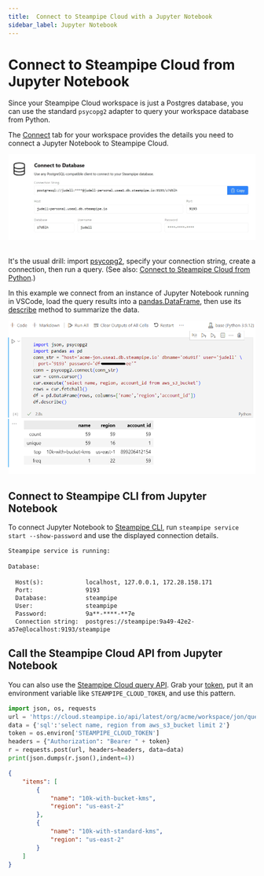```yaml
---
title:  Connect to Steampipe Cloud with a Jupyter Notebook
sidebar_label: Jupyter Notebook
---
```

# Connect to Steampipe Cloud from Jupyter Notebook

Since your Steampipe Cloud workspace is just a Postgres database, you can use the standard `psycopg2` adapter to query your workspace database from Python.

The [Connect](/docs/cloud/integrations/overview) tab for your workspace provides the details you need to connect a Jupyter Notebook to Steampipe Cloud.

<div style={{"borderWidth":"thin", "borderStyle":"solid", "borderColor":"lightgray", "padding":"20px", "width":"90%"}}>
  <img src="/images/docs/cloud/cloud-connect-tab.jpg" />
</div>

<br/>

It's the usual drill: import [psycopg2](https://wiki.postgresql.org/wiki/Psycopg2_Tutorial), specify your connection string, create a connection, then run a query. (See also: [Connect to Steampipe Cloud from Python](https://steampipe.io/docs/cloud/integrations/python).)

In this example we connect from an instance of Jupyter Notebook running in VSCode, load the query results into a <a href="https://pandas.pydata.org/docs/reference/api/pandas.DataFrame.html">pandas.DataFrame</a>, then use its <a href="https://pandas.pydata.org/docs/reference/api/pandas.DataFrame.describe.html">describe</a> method to summarize the data.

<div style={{"borderWidth":"thin", "borderStyle":"solid", "borderColor":"lightgray", "padding":"20px", "width":"90%"}}>
  <img src="/images/docs/cloud/jupyter.png" />
</div>


## Connect to Steampipe CLI from Jupyter Notebook

To connect Jupyter Notebook to [Steampipe CLI](https://steampipe.io/downloads), run `steampipe service start --show-password` and use the displayed connection details. 

```
Steampipe service is running:

Database:

  Host(s):            localhost, 127.0.0.1, 172.28.158.171
  Port:               9193
  Database:           steampipe
  User:               steampipe
  Password:           9a**-****-**7e
  Connection string:  postgres://steampipe:9a49-42e2-a57e@localhost:9193/steampipe
  ```

## Call the Steampipe Cloud API from Jupyter Notebook

You can also use the [Steampipe Cloud query API](https://steampipe.io/docs/cloud/develop/query-api). Grab your [token](https://steampipe.io/docs/cloud/profile#api-tokens), put it an environment variable like `STEAMPIPE_CLOUD_TOKEN`, and use this pattern.

```python
import json, os, requests
url = 'https://cloud.steampipe.io/api/latest/org/acme/workspace/jon/query'
data = {'sql':'select name, region from aws_s3_bucket limit 2'}
token = os.environ['STEAMPIPE_CLOUD_TOKEN']
headers = {"Authorization": "Bearer " + token}
r = requests.post(url, headers=headers, data=data)
print(json.dumps(r.json(),indent=4))
```

```json
{
    "items": [
        {
            "name": "10k-with-bucket-kms",
            "region": "us-east-2"
        },
        {
            "name": "10k-with-standard-kms",
            "region": "us-east-2"
        }
    ]
}
```

